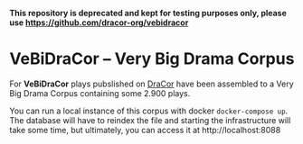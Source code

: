 **This repository is deprecated and kept for testing purposes only, please use https://github.com/dracor-org/vebidracor**

# VeBiDraCor – Very Big Drama Corpus

For **VeBiDraCor** plays pubslished on [DraCor](https://dracor.org) have been assembled to a Very Big Drama Corpus containing some 2.900 plays. 

You can run a local instance of this corpus with docker `docker-compose up`. The database will have to reindex the file and starting the infrastructure will take some time, but ultimately, you can access it at http://localhost:8088

